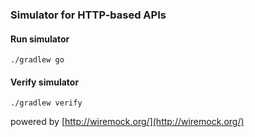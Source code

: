 ### Simulator for HTTP-based APIs

#### Run simulator

```  
./gradlew go
```

#### Verify simulator

```  
./gradlew verify
```

powered by [http://wiremock.org/](http://wiremock.org/)